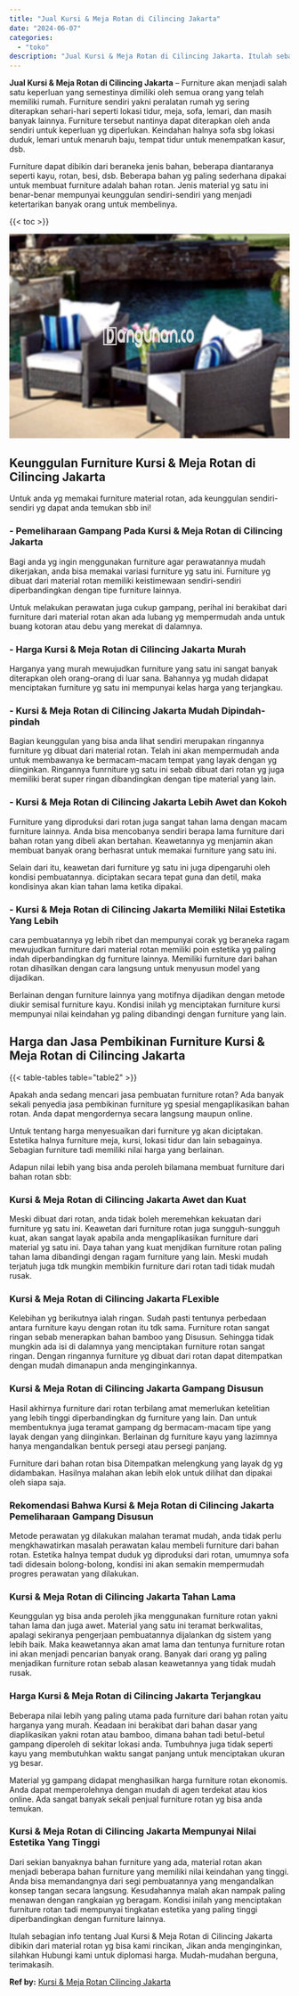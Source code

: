 ```yaml
---
title: "Jual Kursi & Meja Rotan di Cilincing Jakarta"
date: "2024-06-07"
categories: 
  - "toko"
description: "Jual Kursi & Meja Rotan di Cilincing Jakarta. Itulah sebagian info tentang Jual Kursi & Meja Rotan di Cilincing Jakarta dibikin dari material rotan yg bisa k..."
---
```


**Jual Kursi & Meja Rotan di Cilincing Jakarta** – Furniture akan menjadi salah satu keperluan yang semestinya dimiliki oleh semua orang yang telah memiliki rumah. Furniture sendiri yakni peralatan rumah yg sering diterapkan sehari-hari seperti lokasi tidur, meja, sofa, lemari, dan masih banyak lainnya. Furniture tersebut nantinya dapat diterapkan oleh anda sendiri untuk keperluan yg diperlukan. Keindahan halnya sofa sbg lokasi duduk, lemari untuk menaruh baju, tempat tidur untuk menempatkan kasur, dsb.

Furniture dapat dibikin dari beraneka jenis bahan, beberapa diantaranya seperti kayu, rotan, besi, dsb. Beberapa bahan yg paling sederhana dipakai untuk membuat furniture adalah bahan rotan. Jenis material yg satu ini benar-benar mempunyai keunggulan sendiri-sendiri yang menjadi ketertarikan banyak orang untuk membelinya.

{{< toc >}}

![Jual Kursi & Meja Rotan di Cilincing Jakarta](/images/kursi-meja-rotan-murah11.png)

## Keunggulan Furniture Kursi & Meja Rotan di Cilincing Jakarta

Untuk anda yg memakai furniture material rotan, ada keunggulan sendiri-sendiri yg dapat anda temukan sbb ini!

### \- Pemeliharaan Gampang Pada Kursi & Meja Rotan di Cilincing Jakarta

Bagi anda yg ingin menggunakan furniture agar perawatannya mudah dikerjakan, anda bisa memakai variasi furniture yg satu ini. Furniture yg dibuat dari material rotan memiliki keistimewaan sendiri-sendiri diperbandingkan dengan tipe furniture lainnya.

Untuk melakukan perawatan juga cukup gampang, perihal ini berakibat dari furniture dari material rotan akan ada lubang yg mempermudah anda untuk buang kotoran atau debu yang merekat di dalamnya.

### \- Harga Kursi & Meja Rotan di Cilincing Jakarta Murah

Harganya yang murah mewujudkan furniture yang satu ini sangat banyak diterapkan oleh orang-orang di luar sana. Bahannya yg mudah didapat menciptakan furniture yg satu ini mempunyai kelas harga yang terjangkau.

### \- Kursi & Meja Rotan di Cilincing Jakarta Mudah Dipindah-pindah

Bagian keunggulan yang bisa anda lihat sendiri merupakan ringannya furniture yg dibuat dari material rotan. Telah ini akan mempermudah anda untuk membawanya ke bermacam-macam tempat yang layak dengan yg diinginkan. Ringannya funrniture yg satu ini sebab dibuat dari rotan yg juga memiliki berat super ringan dibandingkan dengan tipe material yang lain.

### \- Kursi & Meja Rotan di Cilincing Jakarta Lebih Awet dan Kokoh

Furniture yang diproduksi dari rotan juga sangat tahan lama dengan macam furniture lainnya. Anda bisa mencobanya sendiri berapa lama furniture dari bahan rotan yang dibeli akan bertahan. Keawetannya yg menjamin akan membuat banyak orang berhasrat untuk memakai furniture yang satu ini.

Selain dari itu, keawetan dari furniture yg satu ini juga dipengaruhi oleh kondisi pembuatannya. diciptakan secara tepat guna dan detil, maka kondisinya akan kian tahan lama ketika dipakai.

### \- Kursi & Meja Rotan di Cilincing Jakarta Memiliki Nilai Estetika Yang Lebih

cara pembuatannya yg lebih ribet dan mempunyai corak yg beraneka ragam mewujudkan furniture dari material rotan memiliki poin estetika yg paling indah diperbandingkan dg furniture lainnya. Memiliki furniture dari bahan rotan dihasilkan dengan cara langsung untuk menyusun model yang dijadikan.

Berlainan dengan furniture lainnya yang motifnya dijadikan dengan metode diukir semisal furniture kayu. Kondisi inilah yg menciptakan furniture kursi mempunyai nilai keindahan yg paling dibandingi dengan furniture yang lain.

## Harga dan Jasa Pembikinan Furniture Kursi & Meja Rotan di Cilincing Jakarta

{{< table-tables table="table2" >}}

Apakah anda sedang mencari jasa pembuatan furniture rotan? Ada banyak sekali penyedia jasa pembikinan furniture yg spesial mengaplikasikan bahan rotan. Anda dapat mengordernya secara langsung maupun online.

Untuk tentang harga menyesuaikan dari furniture yg akan diciptakan. Estetika halnya furniture meja, kursi, lokasi tidur dan lain sebagainya. Sebagian furniture tadi memiliki nilai harga yang berlainan.

Adapun nilai lebih yang bisa anda peroleh bilamana membuat furniture dari bahan rotan sbb:

### Kursi & Meja Rotan di Cilincing Jakarta Awet dan Kuat

Meski dibuat dari rotan, anda tidak boleh meremehkan kekuatan dari furniture yg satu ini. Keawetan dari furniture rotan juga sungguh-sungguh kuat, akan sangat layak apabila anda mengaplikasikan furniture dari material yg satu ini. Daya tahan yang kuat menjdikan furniture rotan paling tahan lama dibandingi dengan ragam furniture yang lain. Meski mudah terjatuh juga tdk mungkin membikin furniture dari rotan tadi tidak mudah rusak.

### Kursi & Meja Rotan di Cilincing Jakarta FLexible

Kelebihan yg berikutnya ialah ringan. Sudah pasti tentunya perbedaan antara furniture kayu dengan rotan itu tdk sama. Furniture rotan sangat ringan sebab menerapkan bahan bamboo yang Disusun. Sehingga tidak mungkin ada isi di dalamnya yang menciptakan furniture rotan sangat ringan. Dengan ringannya furniture yg dibuat dari rotan dapat ditempatkan dengan mudah dimanapun anda menginginkannya.

### Kursi & Meja Rotan di Cilincing Jakarta Gampang Disusun

Hasil akhirnya furniture dari rotan terbilang amat memerlukan ketelitian yang lebih tinggi diperbandingkan dg furniture yang lain. Dan untuk membentuknya juga teramat gampang dg bermacam-macam tipe yang layak dengan yang diinginkan. Berlainan dg furniture kayu yang lazimnya hanya mengandalkan bentuk persegi atau persegi panjang.

Furniture dari bahan rotan bisa Ditempatkan melengkung yang layak dg yg didambakan. Hasilnya malahan akan lebih elok untuk dilihat dan dipakai oleh siapa saja.

### Rekomendasi Bahwa Kursi & Meja Rotan di Cilincing Jakarta Pemeliharaan Gampang Disusun

Metode perawatan yg dilakukan malahan teramat mudah, anda tidak perlu mengkhawatirkan masalah perawatan kalau membeli furniture dari bahan rotan. Estetika halnya tempat duduk yg diproduksi dari rotan, umumnya sofa tadi didesain bolong-bolong, kondisi ini akan semakin mempermudah progres perawatan yang dilakukan.

### Kursi & Meja Rotan di Cilincing Jakarta Tahan Lama

Keunggulan yg bisa anda peroleh jika menggunakan furniture rotan yakni tahan lama dan juga awet. Material yang satu ini teramat berkwalitas, apalagi sekiranya pengerjaan pembuatannya dijalankan dg sistem yang lebih baik. Maka keawetannya akan amat lama dan tentunya furniture rotan ini akan menjadi pencarian banyak orang. Banyak dari orang yg paling menjadikan furniture rotan sebab alasan keawetannya yang tidak mudah rusak.

### Harga Kursi & Meja Rotan di Cilincing Jakarta Terjangkau

Beberapa nilai lebih yang paling utama pada furniture dari bahan rotan yaitu harganya yang murah. Keadaan ini berakibat dari bahan dasar yang diaplikasikan yakni rotan atau bamboo, dimana bahan tadi betul-betul gampang diperoleh di sekitar lokasi anda. Tumbuhnya juga tidak seperti kayu yang membutuhkan waktu sangat panjang untuk menciptakan ukuran yg besar.

Material yg gampang didapat menghasilkan harga furniture rotan ekonomis. Anda dapat memperolehnya dengan mudah di agen terdekat atau kios online. Ada sangat banyak sekali penjual furniture rotan yg bisa anda temukan.

### Kursi & Meja Rotan di Cilincing Jakarta Mempunyai Nilai Estetika Yang Tinggi

Dari sekian banyaknya bahan furniture yang ada, material rotan akan menjadi beberapa bahan furniture yang memiliki nilai keindahan yang tinggi. Anda bisa memandangnya dari segi pembuatannya yang mengandalkan konsep tangan secara langsung. Kesudahannya malah akan nampak paling menawan dengan rangkaian yg beragam. Kondisi inilah yang menciptakan furniture rotan tadi mempunyai tingkatan estetika yang paling tinggi diperbandingkan dengan furniture lainnya.

Itulah sebagian info tentang Jual Kursi & Meja Rotan di Cilincing Jakarta dibikin dari material rotan yg bisa kami rincikan, Jikan anda menginginkan, silahkan Hubungi kami untuk diplomasi harga. Mudah-mudahan berguna, terimakasih.

**Ref by:** [Kursi & Meja Rotan Cilincing Jakarta](https://id.wikipedia.org/wiki/Kursi)
